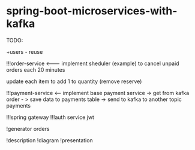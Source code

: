 # spring-boot-microservices-with-kafka
TODO:

+users - reuse

!!!order-service  <--- 
 implement sheduler (example) to cancel unpaid orders each 20 minutes

 update each item to add 1 to quantity (remove reserve)

!!!payment-service <-- implement base
payment service -> get from kafka order - >
save data to payments table ->
send to kafka to another topic payments

!!!spring gateway
!!!auth service jwt

!generator orders

!description
!diagram
!presentation
